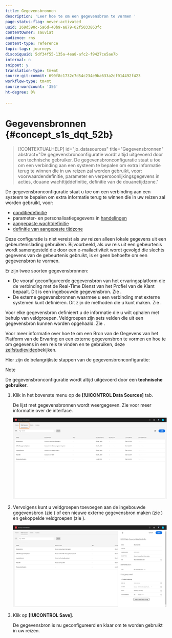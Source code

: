 ```yaml
---
title: Gegevensbronnen
description: 'Leer hoe te om een gegevensbron te vormen '
page-status-flag: never-activated
uuid: 269d590c-5a6d-40b9-a879-02f5033863fc
contentOwner: sauviat
audience: rns
content-type: reference
topic-tags: journeys
discoiquuid: 5df34f55-135a-4ea8-afc2-f9427ce5ae7b
internal: n
snippet: y
translation-type: tm+mt
source-git-commit: 690f8c1732c7d54c234e9ba633a2cf014492f423
workflow-type: tm+mt
source-wordcount: '356'
ht-degree: 0%

---
```



# Gegevensbronnen {#concept_s1s_dqt_52b}

>[!CONTEXTUALHELP]
>id="jo_datasources"
>title="Gegevensbronnen"
>abstract="De gegevensbronconfiguratie wordt altijd uitgevoerd door een technische gebruiker. De gegevensbronconfiguratie staat u toe om een verbinding aan een systeem te bepalen om extra informatie terug te winnen die in uw reizen zal worden gebruikt, voor: voorwaardendefinitie, parameter en verpersoonlijkingsgegevens in acties, douane wachttijddefinitie, definitie van de douanetijdzone."

De gegevensbronconfiguratie staat u toe om een verbinding aan een systeem te bepalen om extra informatie terug te winnen die in uw reizen zal worden gebruikt, voor:

* [conditiedefinitie](../building-journeys/condition-activity.md)
* parameter- en personalisatiegegevens in [handelingen](../action/action.md)
* [aangepaste wachtdefinitie](../building-journeys/wait-activity.md#custom)
* [definitie van aangepaste tijdzone](../building-journeys/timezone-management.md)

Deze configuratie is niet vereist als uw reizen alleen lokale gegevens uit een gebeurtenislading gebruiken. Bijvoorbeeld, als uw reis uit een gebeurtenis wordt samengesteld die door een e-mailactiviteit wordt gevolgd die slechts gegevens van de gebeurtenis gebruikt, is er geen behoefte om een gegevensbron te vormen.

Er zijn twee soorten gegevensbronnen:

* De vooraf geconfigureerde gegevensbron van het ervaringsplatform die de verbinding met de Real-Time Dienst van het Profiel van de Klant bepaalt. Dit is een ingebouwde gegevensbron. Zie [](../datasource/adobe-experience-platform-data-source.md).
* De externe gegevensbronnen waarmee u een verbinding met externe systemen kunt definiëren. Dit zijn de methoden die u kunt maken. Zie [](../datasource/external-data-sources.md).

Voor elke gegevensbron definieert u de informatie die u wilt ophalen met behulp van veldgroepen. Veldgroepen zijn sets velden die uit een gegevensbron kunnen worden opgehaald. Zie [](../datasource/field-groups.md).

Voor meer informatie over hoe te om een Bron van de Gegevens van het Platform van de Ervaring en een externe gegevensbron te vormen en hoe te om gegevens in een reis te vinden en te gebruiken, deze [zelfstudievideo](https://docs.adobe.com/content/help/en/platform-learn/tutorials/journey-orchestration/configure-data-sources.html)bekijken.

Hier zijn de belangrijkste stappen van de gegevensbronconfiguratie:

>[!NOTE]
>
>De gegevensbronconfiguratie wordt altijd uitgevoerd door een **technische gebruiker**.

1. Klik in het bovenste menu op de **[!UICONTROL Data Sources]** tab.

   De lijst met gegevensbronnen wordt weergegeven. Zie [](../about/user-interface.md) voor meer informatie over de interface.

   ![](../assets/journey18.png)

1. Vervolgens kunt u veldgroepen toevoegen aan de ingebouwde gegevensbron (zie [](../datasource/adobe-experience-platform-data-source.md)) of een nieuwe externe gegevensbron maken (zie [](../datasource/external-data-sources.md)) en gekoppelde veldgroepen (zie [](../datasource/field-groups.md)).

   ![](../assets/journey23.png)

1. Klik op **[!UICONTROL Save]**.

   De gegevensbron is nu geconfigureerd en klaar om te worden gebruikt in uw reizen.
